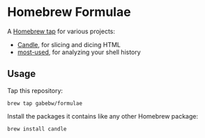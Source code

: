 # Homebrew Formulae

A [Homebrew tap] for various projects:

* [Candle](https://github.com/gabebw/candle), for slicing and dicing HTML
* [most-used](https://github.com/gabebw/most-used), for analyzing your shell
  history

[Homebrew tap]: https://github.com/Homebrew/brew/blob/master/docs/brew-tap.md

## Usage

Tap this repository:

    brew tap gabebw/formulae

Install the packages it contains like any other Homebrew package:

    brew install candle
